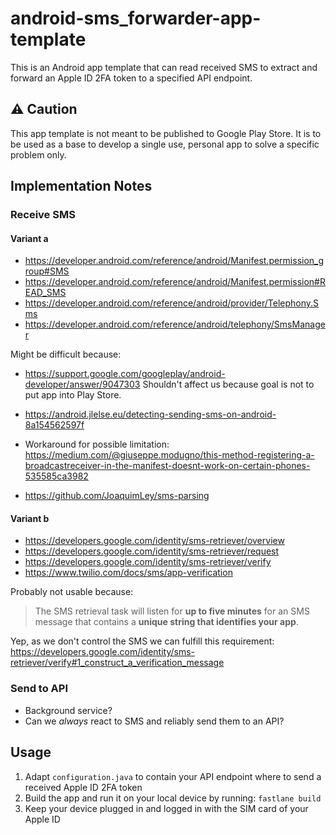 # android-sms_forwarder-app-template

This is an Android app template that can read received SMS to extract and forward an Apple ID 2FA token to a specified API endpoint.

## ⚠️ Caution

This app template is not meant to be published to Google Play Store. It is to be used as a base to develop a single use, personal app to solve a specific problem only.

## Implementation Notes

### Receive SMS

#### Variant a

- https://developer.android.com/reference/android/Manifest.permission_group#SMS
- https://developer.android.com/reference/android/Manifest.permission#READ_SMS
- https://developer.android.com/reference/android/provider/Telephony.Sms
- https://developer.android.com/reference/android/telephony/SmsManager

Might be difficult because:
- https://support.google.com/googleplay/android-developer/answer/9047303
Shouldn't affect us because goal is not to put app into Play Store.

- https://android.jlelse.eu/detecting-sending-sms-on-android-8a154562597f
- Workaround for possible limitation: https://medium.com/@giuseppe.modugno/this-method-registering-a-broadcastreceiver-in-the-manifest-doesnt-work-on-certain-phones-535585ca3982
- https://github.com/JoaquimLey/sms-parsing

#### Variant b

- https://developers.google.com/identity/sms-retriever/overview
- https://developers.google.com/identity/sms-retriever/request
- https://developers.google.com/identity/sms-retriever/verify
- https://www.twilio.com/docs/sms/app-verification

Probably not usable because:
> The SMS retrieval task will listen for **up to five minutes** for an SMS message that contains a **unique string that identifies your app**.

Yep, as we don't control the SMS we can fulfill this requirement: https://developers.google.com/identity/sms-retriever/verify#1_construct_a_verification_message

### Send to API

- Background service?
- Can we _always_ react to SMS and reliably send them to an API?

## Usage

1. Adapt `configuration.java` to contain your API endpoint where to send a received Apple ID 2FA token
1. Build the app and run it on your local device by running: `fastlane build`
1. Keep your device plugged in and logged in with the SIM card of your Apple ID

